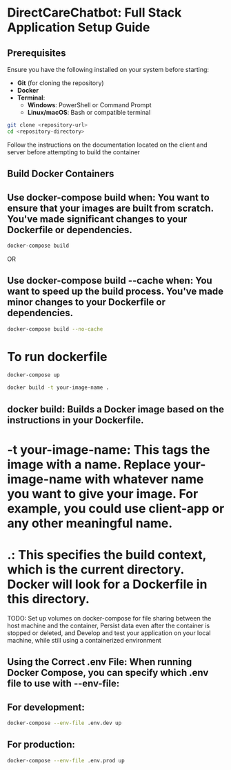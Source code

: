 # DirectCareChatbot: Full Stack Application Setup Guide

## Prerequisites

Ensure you have the following installed on your system before starting:

- **Git** (for cloning the repository)
- **Docker**
- **Terminal**:
  - **Windows**: PowerShell or Command Prompt
  - **Linux/macOS**: Bash or compatible terminal

```bash
git clone <repository-url>
cd <repository-directory>
```

Follow the instructions on the documentation located on the client and server before attempting to build the container

## Build Docker Containers

## Use docker-compose build when: You want to ensure that your images are built from scratch. You've made significant changes to your Dockerfile or dependencies.

```bash
docker-compose build
```

OR

## Use docker-compose build --cache when: You want to speed up the build process. You've made minor changes to your Dockerfile or dependencies.

```bash
docker-compose build --no-cache
```

# To run dockerfile

```bash
docker-compose up
```

```bash
docker build -t your-image-name .
```

## docker build: Builds a Docker image based on the instructions in your Dockerfile.

# -t your-image-name: This tags the image with a name. Replace your-image-name with whatever name you want to give your image. For example, you could use client-app or any other meaningful name.

# .: This specifies the build context, which is the current directory. Docker will look for a Dockerfile in this directory.

TODO: Set up volumes on docker-compose for file sharing between the host machine and the container, Persist data even after the container is stopped or deleted, and Develop and test your application on your local machine, while still using a containerized environment

## Using the Correct .env File: When running Docker Compose, you can specify which .env file to use with --env-file:

## For development:

```bash
docker-compose --env-file .env.dev up
```

## For production:

```bash
docker-compose --env-file .env.prod up
```
